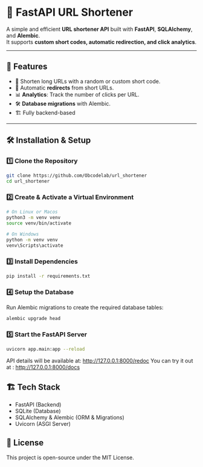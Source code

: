 # 🚀 FastAPI URL Shortener

A simple and efficient **URL shortener API** built with **FastAPI**, **SQLAlchemy**, and **Alembic**.  
It supports **custom short codes, automatic redirection, and click analytics**.

---

## 📌 Features

- 🔗 Shorten long URLs with a random or custom short code.
- 🔄 Automatic **redirects** from short URLs.
- 📊 **Analytics**: Track the number of clicks per URL.
- 🛠 **Database migrations** with Alembic.
- 🏗 Fully backend-based

---

## 🛠 Installation & Setup

### 1️⃣ Clone the Repository

```bash
git clone https://github.com/Obcodelab/url_shortener
cd url_shortener
```

### 2️⃣ Create & Activate a Virtual Environment

```bash
# On Linux or Macos
python3 -m venv venv
source venv/bin/activate
```

```bash
# On Windows
python -m venv venv
venv\Scripts\activate
```

### 3️⃣ Install Dependencies

```bash
pip install -r requirements.txt
```

### 4️⃣ Setup the Database

Run Alembic migrations to create the required database tables:

```bash
alembic upgrade head
```

### 5️⃣ Start the FastAPI Server

```bash
uvicorn app.main:app --reload
```

API details will be available at: http://127.0.0.1:8000/redoc
You can try it out at : http://127.0.0.1:8000/docs

## 🏗 Tech Stack

- FastAPI (Backend)
- SQLite (Database)
- SQLAlchemy & Alembic (ORM & Migrations)
- Uvicorn (ASGI Server)

## 📜 License

This project is open-source under the MIT License.
